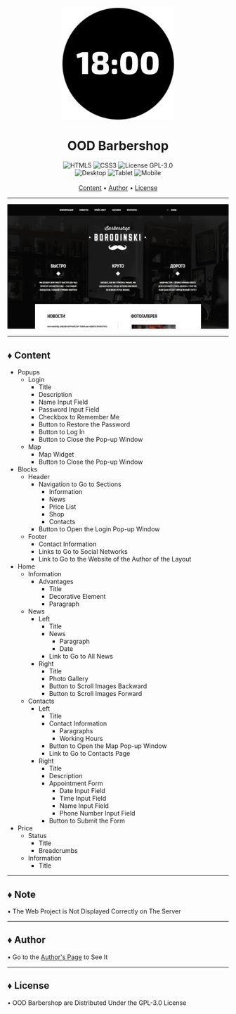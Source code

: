<div align="center">
	<img src="SoDeRMond.png" alt="Icon">
	<h1>OOD Barbershop</h1>
</div>

<div align="center">
	<img src="https://img.shields.io/badge/HTML-5-blue?style=for-the-badge" alt="HTML5">
	<img src="https://img.shields.io/badge/CSS-3-darkorange?style=for-the-badge" alt="CSS3">
	<img src="https://img.shields.io/badge/License-GPL--3.0-orange?style=for-the-badge" alt="License GPL-3.0">
	<br>
	<img src="https://img.shields.io/badge/Desktop-Yes-forestgreen?style=flat-square" alt="Desktop">
	<img src="https://img.shields.io/badge/Tablet-No-red?style=flat-square" alt="Tablet">
	<img src="https://img.shields.io/badge/Mobile-No-red?style=flat-square" alt="Mobile">
</div>

<br>

<div align="center">
	<a href="#-content">Content</a> •
	<a href="#-author">Author</a> •
	<a href="#-license">License</a>
</div>


***


<div align="center">
	<img src="Preview.gif" alt="Preview">
</div>


***


## ♦ Content

- Popups
	- Login
		- Title
		- Description
		- Name Input Field
		- Password Input Field
		- Checkbox to Remember Me
		- Button to Restore the Password
		- Button to Log In
		- Button to Close the Pop-up Window
	- Map
		- Map Widget
		- Button to Close the Pop-up Window
- Blocks
	- Header
		- Navigation to Go to Sections
			- Information
			- News
			- Price List
			- Shop
			- Contacts
		- Button to Open the Login Pop-up Window
	- Footer
		- Contact Information
		- Links to Go to Social Networks
		- Link to Go to the Website of the Author of the Layout
- Home
	- Information
		- Advantages
			- Title
			- Decorative Element
			- Paragraph
	- News
		- Left
			- Title
			- News
				- Paragraph
				- Date
			- Link to Go to All News
		- Right
			- Title
			- Photo Gallery
			- Button to Scroll Images Backward
			- Button to Scroll Images Forward
	- Contacts
		- Left
			- Title
			- Contact Information
				- Paragraphs
				- Working Hours
			- Button to Open the Map Pop-up Window
			- Link to Go to Contacts Page
		- Right
			- Title
			- Description
			- Appointment Form
				- Date Input Field
				- Time Input Field
				- Name Input Field
				- Phone Number Input Field
			- Button to Submit the Form
- Price
	- Status
		- Title
		- Breadcrumbs
	- Information
		- Title


***


## ♦ Note

• The Web Project is Not Displayed Correctly on The Server


***


## ♦ Author

• Go to the [Author's Page](https://htmlacademy.ru) to See It


***


## ♦ License

• OOD Barbershop are Distributed Under the GPL-3.0 License